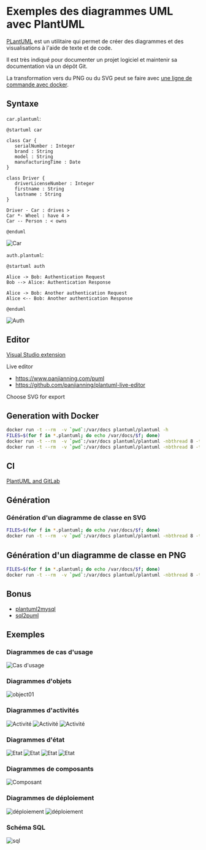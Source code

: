 # Exemples des diagrammes UML avec PlantUML

[PLantUML](https://plantuml.com/fr/) est un utilitaire qui permet de créer des diagrammes et des visualisations à l'aide de texte et de code.

Il est très indiqué pour documenter un projet logiciel et maintenir sa documentation via un dépôt Git.

La transformation vers du PNG ou du SVG peut se faire avec [une ligne de commande avec docker](#génération).

## Syntaxe

`car.plantuml`:
```plantuml
@startuml car

class Car {
   serialNumber : Integer
   brand : String
   model : String
   manufacturingTime : Date
}

class Driver {
   driverLicenseNumber : Integer
   firstname : String
   lastname : String
}

Driver - Car : drives >
Car *- Wheel : have 4 >
Car -- Person : < owns

@enduml
```

![Car](./car.png)


`auth.plantuml`:
```plantuml
@startuml auth

Alice -> Bob: Authentication Request
Bob --> Alice: Authentication Response

Alice -> Bob: Another authentication Request
Alice <-- Bob: Another authentication Response

@enduml
```

![Auth](./auth.png)


## Editor

[Visual Studio extension](https://marketplace.visualstudio.com/items?itemName=jebbs.plantuml)

Live editor
* https://www.panjianning.com/puml
* https://github.com/panjianning/plantuml-live-editor

Choose SVG for export

## Generation with Docker 

```bash
docker run -t --rm  -v `pwd`:/var/docs plantuml/plantuml -h
FILES=$(for f in *.plantuml; do echo /var/docs/$f; done)
docker run -t --rm  -v `pwd`:/var/docs plantuml/plantuml -nbthread 8 -tsvg -o /var/docs $FILES
docker run -t --rm  -v `pwd`:/var/docs plantuml/plantuml -nbthread 8 -tpng -o /var/docs $FILES
```

## CI

[PlantUML and GitLab](https://docs.gitlab.com/ee/administration/integration/plantuml.html)

## Génération

### Génération d'un diagramme de classe en SVG

```bash
FILES=$(for f in *.plantuml; do echo /var/docs/$f; done)
docker run -t --rm  -v `pwd`:/var/docs plantuml/plantuml -nbthread 8 -tsvg -o /var/docs $FILES
```


## Génération d'un diagramme de classe en PNG
```bash
FILES=$(for f in *.plantuml; do echo /var/docs/$f; done)
docker run -t --rm  -v `pwd`:/var/docs plantuml/plantuml -nbthread 8 -tpng -o /var/docs $FILES
```

## Bonus
* [plantuml2mysql](https://github.com/grafov/plantuml2mysql)
* [sql2puml](https://github.com/bmrussell/sql2puml)

## Exemples

### Diagrammes de cas d'usage

![Cas d'usage](./usecase.png)

### Diagrammes d'objets

![object01](./object01.png)

### Diagrammes d'activités

![Activité](./activity01.png)
![Activité](./activity02.png)
![Activité](./activity03.png)

### Diagrammes d'état

![Etat](./state01.png)
![Etat](./state02.png)
![Etat](./state03.png)
![Etat](./state04.png)

### Diagrammes de composants

![Composant](./component.png)

### Diagrammes de déploiement

![déploiement](./deployment01.png)
![déploiement](./deployment02.png)

### Schéma SQL

![sql](./sql01.png)
